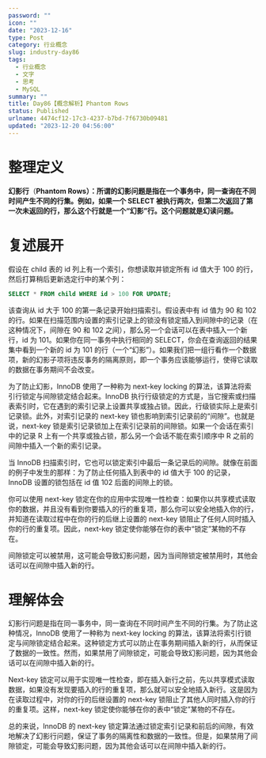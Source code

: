```yaml
---
password: ""
icon: ""
date: "2023-12-16"
type: Post
category: 行业概念
slug: industry-day86
tags:
  - 行业概念
  - 文字
  - 思考
  - MySQL
summary: ""
title: Day86【概念解析】Phantom Rows
status: Published
urlname: 4474cf12-17c3-4237-b7bd-7f6730b09481
updated: "2023-12-20 04:56:00"
---
```


# 整理定义

**幻影行**（**Phantom Rows）：**所谓的幻影问题是指在一个事务中，同一查询在不同时间产生不同的行集。例如，如果一个 SELECT 被执行两次，但第二次返回了第一次未返回的行，那么这个行就是一个“幻影”行。这个问题就是**幻读问题。**

# 复述展开

假设在 child 表的 id 列上有一个索引，你想读取并锁定所有 id 值大于 100 的行，然后打算稍后更新选定行中的某个列：

```sql
SELECT * FROM child WHERE id > 100 FOR UPDATE;
```

该查询从 id 大于 100 的第一条记录开始扫描索引。假设表中有 id 值为 90 和 102 的行。如果在扫描范围内设置的索引记录上的锁没有锁定插入到间隙中的记录（在这种情况下，间隙在 90 和 102 之间），那么另一个会话可以在表中插入一个新行，id 为 101。如果你在同一事务中执行相同的 SELECT，你会在查询返回的结果集中看到一个新的 id 为 101 的行（一个“幻影”）。如果我们把一组行看作一个数据项，新的幻影子项将违反事务的隔离原则，即一个事务应该能够运行，使得它读取的数据在事务期间不会改变。

为了防止幻影，InnoDB 使用了一种称为 next-key locking 的算法，该算法将索引行锁定与间隙锁定结合起来。InnoDB 执行行级锁定的方式是，当它搜索或扫描表索引时，它在遇到的索引记录上设置共享或独占锁。因此，行级锁实际上是索引记录锁。此外，对索引记录的 next-key 锁也影响到索引记录前的“间隙”。也就是说，next-key 锁是索引记录锁加上在索引记录前的间隙锁。如果一个会话在索引中的记录 R 上有一个共享或独占锁，那么另一个会话不能在索引顺序中 R 之前的间隙中插入一个新的索引记录。

当 InnoDB 扫描索引时，它也可以锁定索引中最后一条记录后的间隙。就像在前面的例子中发生的那样：为了防止任何插入到表中的 id 值大于 100 的记录，InnoDB 设置的锁包括在 id 值 102 后面的间隙上的锁。

你可以使用 next-key 锁定在你的应用中实现唯一性检查：如果你以共享模式读取你的数据，并且没有看到你要插入的行的重复项，那么你可以安全地插入你的行，并知道在读取过程中在你的行的后继上设置的 next-key 锁阻止了任何人同时插入你的行的重复项。因此，next-key 锁定使你能够在你的表中“锁定”某物的不存在。

间隙锁定可以被禁用，这可能会导致幻影问题，因为当间隙锁定被禁用时，其他会话可以在间隙中插入新的行。

# 理解体会

幻影行问题是指在同一事务中，同一查询在不同时间产生不同的行集。为了防止这种情况，InnoDB 使用了一种称为 next-key locking 的算法，该算法将索引行锁定与间隙锁定结合起来。这种锁定方式可以防止在事务期间插入新的行，从而保证了数据的一致性。然而，如果禁用了间隙锁定，可能会导致幻影问题，因为其他会话可以在间隙中插入新的行。

Next-key 锁定可以用于实现唯一性检查，即在插入新行之前，先以共享模式读取数据，如果没有发现要插入的行的重复项，那么就可以安全地插入新行。这是因为在读取过程中，对你的行的后继设置的 next-key 锁阻止了其他人同时插入你的行的重复项。这样，next-key 锁定使你能够在你的表中“锁定”某物的不存在。

总的来说，InnoDB 的 next-key 锁定算法通过锁定索引记录和前后的间隙，有效地解决了幻影行问题，保证了事务的隔离性和数据的一致性。但是，如果禁用了间隙锁定，可能会导致幻影问题，因为其他会话可以在间隙中插入新的行。
